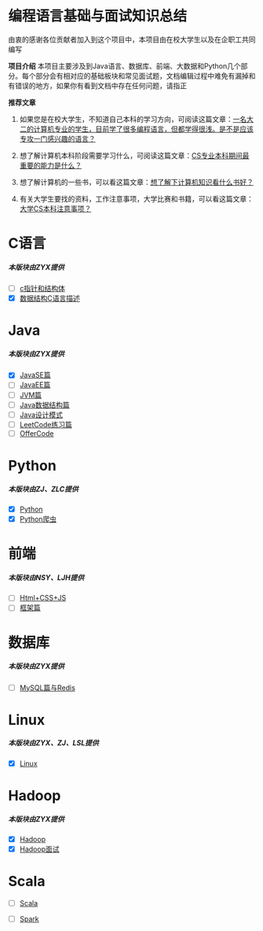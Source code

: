 # 编程语言基础与面试知识总结

由衷的感谢各位贡献者加入到这个项目中，本项目由在校大学生以及在企职工共同编写<br>

**项目介绍**
本项目主要涉及到Java语言、数据库、前端、大数据和Python几个部分。每个部分会有相对应的基础板块和常见面试题，文档编辑过程中难免有漏掉和有错误的地方，如果你有看到文档中存在任何问题，请指正<br>

**推荐文章**
1. 如果您是在校大学生，不知道自己本科的学习方向，可阅读这篇文章：[一名大二的计算机专业的学生，目前学了很多编程语言，但都学得很浅。是不是应该专攻一门感兴趣的语言？](https://www.zhihu.com/question/309652874/answer/583965)<br>

2. 想了解计算机本科阶段需要学习什么，可阅读这篇文章：[CS专业本科期间最重要的能力是什么？](https://www.zhihu.com/question/322947352/answer/676279640)<br>

3. 想了解计算机的一些书，可以看这篇文章：[想了解下计算机知识看什么书好？](https://www.zhihu.com/question/279263458/answer/407332439)<br>

4. 有关大学生要找的资料，工作注意事项，大学比赛和书籍，可以看这篇文章：[大学CS本科注意事项？](https://github.com/Zhang-Yixuan/Program-Basic-Knowledge/blob/master/README.resource/Knowledge.md)<br>

# C语言
##### 本版块由ZYX提供
* [ ] [c指针和结构体](https://)
* [x] [数据结构C语言描述](https://github.com/Zhang-Yixuan/Program-Basic-Knowledge/blob/master/README.resource/C.md)

# Java
##### 本版块由ZYX提供
* [x] [JavaSE篇](https://github.com/Zhang-Yixuan/Program-Basic-Knowledge/blob/master/JavaSE/JavaSE.md)
* [ ] [JavaEE篇](https://github.com/Zhang-Yixuan/Program-Basic-Knowledge/blob/master/JavaEE/JavaEE.md)
* [ ] [JVM篇](https://github.com/Zhang-Yixuan/Program-Basic-Knowledge/blob/master/JVM/JVM.md)
* [ ] [Java数据结构篇](https://github.com/Zhang-Yixuan/JavaDataStruct/blob/master/README.md)
* [ ] [Java设计模式](https://github.com/Zhang-Yixuan/Design_patterns/blob/master/README.md)
* [ ] [LeetCode练习篇](https://github.com/Zhang-Yixuan/LeetCodeTest)
* [ ] [OfferCode](https://github.com/Zhang-Yixuan/OfferCode)

# Python
##### 本版块由ZJ、ZLC提供
* [x] [Python](https://github.com/Zhang-Yixuan/Program-Basic-Knowledge/blob/master/README.resource/python.md)
* [x] [Python爬虫](https://github.com/Zhang-Yixuan/Program-Basic-Knowledge/blob/master/python%E7%88%AC%E8%99%AB/%E7%88%AC%E8%99%AB%E7%9F%A5%E8%AF%86%E5%BF%85%E5%A4%87.md)

# 前端
##### 本版块由NSY、LJH提供
* [ ] [Html+CSS+JS](https://github.com/Zhang-Yixuan/Program-Basic-Knowledge/blob/master/README.resource/front.md)
* [ ] [框架篇](https://github.com/Zhang-Yixuan/Program-Basic-Knowledge/blob/master/README.resource/front-frame.md)

# 数据库
##### 本版块由ZYX提供
* [ ] [MySQL篇与Redis](https://github.com/Zhang-Yixuan/Program-Basic-Knowledge/blob/master/DB/DB.md)


# Linux
##### 本版块由ZYX、ZJ、LSL提供
* [x] [Linux](https://github.com/Zhang-Yixuan/Hadoop_Learning/blob/master/Linux.md)

# Hadoop
##### 本版块由ZYX提供
* [x] [Hadoop](https://github.com/Zhang-Yixuan/Hadoop_Learning)
* [x] [Hadoop面试](https://github.com/Zhang-Yixuan/Program-Basic-Knowledge/blob/master/JavaSE/hadoop.md)

# Scala
* [ ] [Scala](https://)
* [ ] [Spark](https://)




